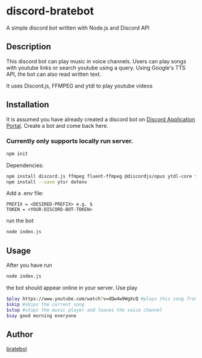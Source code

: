 # discord-bratebot
A simple discord bot written with Node.js and Discord API

## Description
This discord bot can play music in voice channels. Users can play songs with youtube links or search youtube using a query.
Using Google's TTS API, the bot can also read written text.

It uses Discord.js, FFMPEG and ytdl to play youtube videos


## Installation

It is assumed you have already created a discord bot on [Discord Application Portal](https://discord.com/developers/applications).
Create a bot and come back here.

### Currently only supports locally run server.

```bash
npm init
```

Dependencies:
```bash
npm install discord.js ffmpeg fluent-ffmpeg @discordjs/opus ytdl-core ffmpeg-static --save 
npm install --save ytsr dotenv
```

Add a .env file:
```env
PREFIX = <DESIRED-PREFIX> e.g. $
TOKEN = <YOUR-DISCORD-BOT-TOKEN>
```

run the bot
```bash
node index.js
```

## Usage
After you have run
```bash
node index.js
```
the bot should appear online in your server. Use play
```bash
$play https://www.youtube.com/watch?v=dQw4w9WgXcQ #plays this song from youtube
$skip #skips the current song
$stop #stops the music player and leaves the voice channel
$say good morning everyone
```

## Author
[brateboi](https://github.com/brateboi/)

